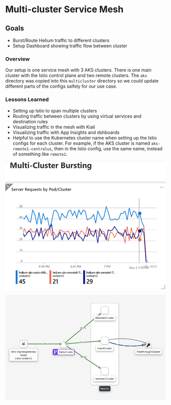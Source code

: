 # Multi-cluster Service Mesh

## Goals

- Burst/Route Helium traffic to different clusters​
- Setup Dashboard showing traffic flow between cluster​

### Overview

Our setup is one service mesh with 3 AKS clusters. There is one main cluster with the Istio control plane and two remote clusters. The `aks` directory was copied into this `multicluster` directory so we could update different parts of the configs salfely for our use case.

### Lessons Learned

- Setting up Istio to span multiple clusters
- Routing traffic between clusters by using virtual services and destination rules
- Visualizing traffic in the mesh with Kiali
- Visualizing traffic with App Insights and dshboards
- Helpful to use the Kubernetes cluster name when setting up the Istio configs for each cluster. For example, if the AKS cluster is named `aks-remote1-centralus`, then in the Istio config, use the same name, instead of something like `remote1`.

![alt text](./images/multicluster-dashboard.png "Azure dashboard")

![alt text](./images/multicluster-kiali.png "Kiali service mesh graph")
